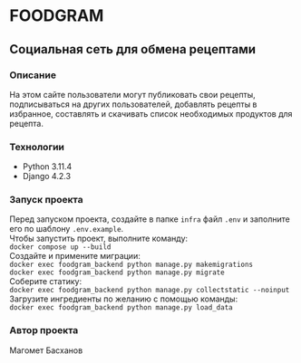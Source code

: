 # FOODGRAM
## Социальная сеть для обмена рецептами

### Описание
На этом сайте пользователи могут публиковать свои рецепты, подписываться на других пользователей, добавлять рецепты в избранное, составлять и скачивать список необходимых продуктов для рецепта.

### Технологии
- Python 3.11.4
- Django 4.2.3

### Запуск проекта
Перед запуском проекта, создайте в папке `infra` файл `.env` и заполните его по шаблону `.env.example`.  
Чтобы запустить проект, выполните команду:  
```docker compose up --build```  
Создайте и примените миграции:  
```docker exec foodgram_backend python manage.py makemigrations```  
```docker exec foodgram_backend python manage.py migrate```  
Соберите статику:  
```docker exec foodgram_backend python manage.py collectstatic --noinput```  
Загрузите ингредиенты по желанию с помощью команды:  
```docker exec foodgram_backend python manage.py load_data```  

### Автор проекта
Магомет Басханов